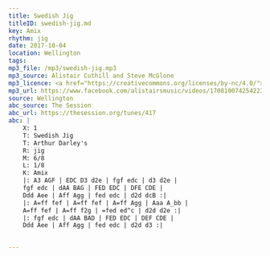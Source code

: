 ```yaml
---
title: Swedish Jig
titleID: swedish-jig.md
key: Amix
rhythm: jig
date: 2017-10-04
location: Wellington 
tags: 
mp3_file: /mp3/swedish-jig.mp3
mp3_source: Alistair Cuthill and Steve McGlone
mp3_licence: <a href="https://creativecommons.org/licenses/by-nc/4.0/">CC-BY-NC-4.0</a>
mp3_url: https://www.facebook.com/alistairsmusic/videos/1708100742542234/
source: Wellington
abc_source: The Session
abc_url: https://thesession.org/tunes/417
abc: |
    X: 1
    T: Swedish Jig
    T: Arthur Darley's
    R: jig
    M: 6/8
    L: 1/8
    K: Amix
    |: A3 AGF | EDC D3 d2e | fgf edc | d3 d2e |
    fgf edc | dAA BAG | FED EDC | DFE CDE |
    Ddd Aee | Aff Agg | fed edc | d2d dcB :|
    |: A=ff fef | A=ff fef | A=ff Agg | Aaa A_bb |
    A=ff fef | A=ff f2g | =fed ed^c | d2d d2e :|
    |: fgf edc | dAA BAD | FED EDC | DEF CDE |
    Ddd Aee | Aff Agg | fed edc | d2d d3 :|
    

---
```

